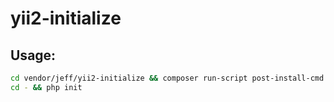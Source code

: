 # yii2-initialize

Usage:
------
```bash
cd vendor/jeff/yii2-initialize && composer run-script post-install-cmd
cd - && php init
```
